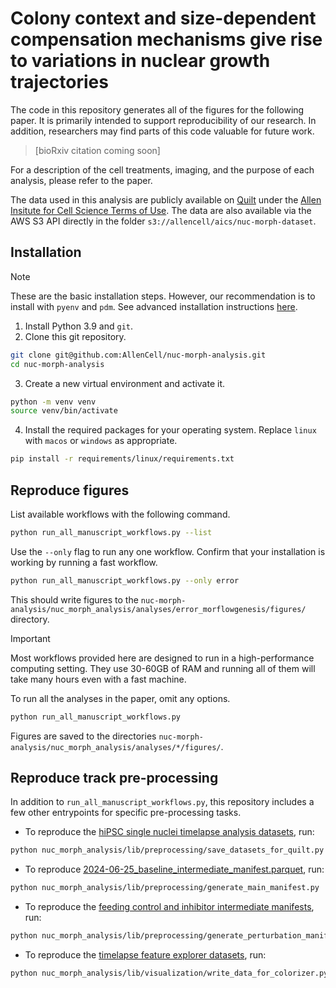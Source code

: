 # Colony context and size-dependent compensation mechanisms give rise to variations in nuclear growth trajectories
The code in this repository generates all of the figures for the following paper. It is primarily intended to support reproducibility of our research. In addition, researchers may find parts of this code valuable for future work.

> [bioRxiv citation coming soon]

For a description of the cell treatments, imaging, and the purpose of each analysis, please refer to the paper.

The data used in this analysis are publicly available on [Quilt](https://open.quiltdata.com/b/allencell/tree/aics/nuc-morph-dataset/) under the [Allen Insitute for Cell Science Terms of Use](https://www.allencell.org/terms-of-use.html). The data are also available via the AWS S3 API directly in the folder `s3://allencell/aics/nuc-morph-dataset`.

## Installation
> [!NOTE]
> These are the basic installation steps. However, our recommendation is to install with `pyenv` and `pdm`. See advanced installation instructions [here](docs/INSTALL.md).

1. Install Python 3.9 and `git`.
2. Clone this git repository.
```bash
git clone git@github.com:AllenCell/nuc-morph-analysis.git
cd nuc-morph-analysis
```
3. Create a new virtual environment and activate it.
```bash
python -m venv venv
source venv/bin/activate
```
4. Install the required packages for your operating system. Replace `linux` with `macos` or `windows` as appropriate.
```bash
pip install -r requirements/linux/requirements.txt
```

## Reproduce figures

List available workflows with the following command.
```bash
python run_all_manuscript_workflows.py --list
```

Use the `--only` flag to run any one workflow. Confirm that your installation is working by running a fast workflow.
```bash
python run_all_manuscript_workflows.py --only error
```
This should write figures to the `nuc-morph-analysis/nuc_morph_analysis/analyses/error_morflowgenesis/figures/` directory.

> [!IMPORTANT]
> Most workflows provided here are designed to run in a high-performance computing setting. They use 30-60GB of RAM and running all of them will take many hours even with a fast machine.

To run all the analyses in the paper, omit any options.
```bash
python run_all_manuscript_workflows.py
```
Figures are saved to the directories `nuc-morph-analysis/nuc_morph_analysis/analyses/*/figures/`.


## Reproduce track pre-processing

In addition to `run_all_manuscript_workflows.py`, this repository includes a few other entrypoints for specific pre-processing tasks.

* To reproduce the [hiPSC single nuclei timelapse analysis datasets](https://open.quiltdata.com/b/allencell/tree/aics/nuc-morph-dataset/hipsc_single_nuclei_timelapse_analysis_datasets/), run:
```bash
python nuc_morph_analysis/lib/preprocessing/save_datasets_for_quilt.py
```
* To reproduce [2024-06-25_baseline_intermediate_manifest.parquet](https://open.quiltdata.com/b/allencell/tree/aics/nuc-morph-dataset/supplemental_files/intermediate_manifests/2024-06-25_baseline_intermediate_manifest.parquet), run:
```bash
python nuc_morph_analysis/lib/preprocessing/generate_main_manifest.py
```
* To reproduce the [feeding control and inhibitor intermediate manifests](https://open.quiltdata.com/b/allencell/tree/aics/nuc-morph-dataset/supplemental_files/intermediate_manifests/), run:
```bash
python nuc_morph_analysis/lib/preprocessing/generate_perturbation_manifest.py
```
* To reproduce the [timelapse feature explorer datasets](https://open.quiltdata.com/b/allencell/tree/aics/nuc-morph-dataset/timelapse_feature_explorer_datasets/), run:
```bash
python nuc_morph_analysis/lib/visualization/write_data_for_colorizer.py
```
